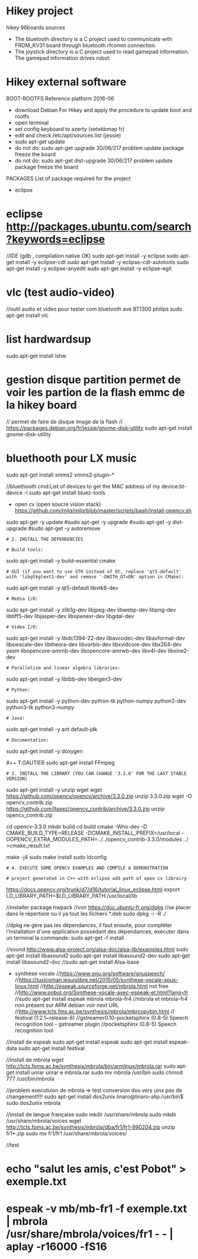 # Hikey project
hikey 96boards sources
- The bluetooth directory is a C project used to communicate with FRDM_KV31 board through bluetooth rfcomm connection.
- The joystick directory is a C project used to read gamepad information. The gamepad information drives robot.

# Hikey external software
BOOT-ROOTFS Reference platform 2016-06
-	download Debian For Hikey and apply the procedure to update boot and rootfs 
-	open terminal
-	set config keyboard to azerty  (setxkbmap fr)
-	edit and check /etc/apt/sources.list (jessie)
-	sudo apt-get update
-	do not do: sudo apt-get upgrade 30/06/217 problem update package freeze the board
-	do not do: sudo apt-get dist-upgrade 30/06/217 problem update package freeze the board

PACKAGES List of package required for the project
-	eclipse
 # eclipse http://packages.ubuntu.com/search?keywords=eclipse
//IDE (gdb , compilation native OK)
sudo apt-get install -y eclipse
sudo apt-get install -y eclipse-cdt
sudo apt-get install -y eclipse-cdt-autotools
sudo apt-get install -y eclipse-anyedit
sudo apt-get install -y eclipse-egit

 # vlc (test audio-video)
//outil audio et video pour tester com bluetooth ave BT1300 philips
sudo apt-get install vlc

 # list hardwardsup
sudo apt-get install lshw

 # gestion disque partition permet de voir les partion de la flash emmc de la hikey board
// permet de faire de disque image de la flash
// https://packages.debian.org/fr/jessie/gnome-disk-utility
sudo apt-get install gnome-disk-utility

 # bluethooth pour LX music
sudo apt-get install xmms2 xmms2-plugin-*

//bluethooth cmd:List of devices to get the MAC address of my device:bt-device -l
sudo apt-get install bluez-tools

-	open cv (open soucre vision stack)
https://github.com/milq/milq/blob/master/scripts/bash/install-opencv.sh
	
sudo apt-get -y update
#sudo apt-get -y upgrade
#sudo apt-get -y dist-upgrade
#sudo apt-get -y autoremove

	# 2. INSTALL THE DEPENDENCIES

	# Build tools:
sudo apt-get install -y build-essential cmake

	# GUI (if you want to use GTK instead of Qt, replace 'qt5-default' with 'libgtkglext1-dev' and remove '-DWITH_QT=ON' option in CMake):
sudo apt-get install -y qt5-default libvtk6-dev

	# Media I/O:
sudo apt-get install -y zlib1g-dev libjpeg-dev libwebp-dev libpng-dev libtiff5-dev libjasper-dev libopenexr-dev libgdal-dev

	# Video I/O:
sudo apt-get install -y libdc1394-22-dev libavcodec-dev libavformat-dev libswscale-dev libtheora-dev libvorbis-dev libxvidcore-dev libx264-dev yasm libopencore-amrnb-dev libopencore-amrwb-dev libv4l-dev libxine2-dev

	# Parallelism and linear algebra libraries:
sudo apt-get install -y libtbb-dev libeigen3-dev

	# Python:
sudo apt-get install -y python-dev python-tk python-numpy python3-dev python3-tk python3-numpy

	# Java:
sudo apt-get install -y ant default-jdk

	# Documentation:
sudo apt-get install -y doxygen

  #++ T.GAUTIER
sudo apt-get install FFmpeg
	
	# 3. INSTALL THE LIBRARY (YOU CAN CHANGE '3.2.0' FOR THE LAST STABLE VERSION)
sudo apt-get install -y unzip wget
wget https://github.com/opencv/opencv/archive/3.3.0.zip
unzip 3.3.0.zip
wget -O opencv_contrib.zip https://github.com/Itseez/opencv_contrib/archive/3.3.0.zip
unzip opencv_contrib.zip

cd opencv-3.3.0
mkdir build
cd build
cmake -Wno-dev -D CMAKE_BUILD_TYPE=RELEASE -DCMAKE_INSTALL_PREFIX=/usr/local -DOPENCV_EXTRA_MODULES_PATH=../../opencv_contrib-3.3.0/modules ../   >cmake_result.txt 

make -j4
sudo make install
sudo ldconfig


	# 4. EXECUTE SOME OPENCV EXAMPLES AND COMPILE A DEMONSTRATION

	# project generated in C++ with eclipse add path of open cv librairy
https://docs.opencv.org/trunk/d7/d16/tutorial_linux_eclipse.html
export LD_LIBRARY_PATH=$LD_LIBRARY_PATH:/usr/local/lib


//installer package hwpack
//voir https://doc.ubuntu-fr.org/dpkg
//se placer dans le répertoire ou il ya tout les fichiers *.deb
sudo dpkg -i -R ./

//dpkg ne gère pas les dépendances, il faut ensuite, pour compléter l'installation d'une application possédant des dépendances, exécuter dans un terminal la commande:
sudo apt-get -f install

//sound http://www.alsa-project.org/alsa-doc/alsa-lib/examples.html
sudo apt-get install libasound2
sudo apt-get install libasound2-dev
sudo apt-get install libasound2-doc
//sudo apt-get install Alsa-base

-	synthèse vocale
//https://www.gnu.org/software/gnuspeech/
//https://tuxicoman.jesuislibre.net/2015/05/synthese-vocale-sous-linux.html
//http://espeak.sourceforge.net/mbrola.html not free
//http://www.pobot.org/Synthese-vocale-avec-espeak-et.html?lang=fr
//sudo apt-get install espeak mbrola mbrola-fr4
//mbrola et mbrola-fr4 non présent sur ARM debian voir next URL
//http://www.tcts.fms.ac.be/synthesis/mbrola/mbrcopybin.html
// festival (1:2.1~release-8)
//gstreamer0.10-pocketsphinx (0.8-5) Speech recognition tool - gstreamer plugin
//pocketsphinx (0.8-5) Speech recognition tool

//install de espeak
sudo apt-get install espeak
sudo apt-get install espeak-data
sudo apt-get install festival

//install de mbrola
wget http://tcts.fpms.ac.be/synthesis/mbrola/bin/armlinux/mbrola.rar
sudo apt-get install unrar
unrar e mbrola.rar
sudo mv mbrola /usr/bin
sudo chmod 777 /usr/bin/mbrola

//problem executuion de mbrola => test conversion dos vers uinx pas de changement!!!!
sudo apt-get install dos2unix
linaro@linaro-alip:/usr/bin$ sudo dos2unix mbrola

//install de langue française
sudo mkdir /usr/share/mbrola 
sudo mkdir /usr/share/mbrola/voices
wget http://tcts.fpms.ac.be/synthesis/mbrola/dba/fr1/fr1-990204.zip
unzip fr1*.zip
sudo mv fr1/fr1 /usr/share/mbrola/voices/

//test
# echo "salut les amis, c'est Pobot" > exemple.txt
# espeak -v mb/mb-fr1 -f exemple.txt | mbrola /usr/share/mbrola/voices/fr1 - - | aplay -r16000 -fS16
